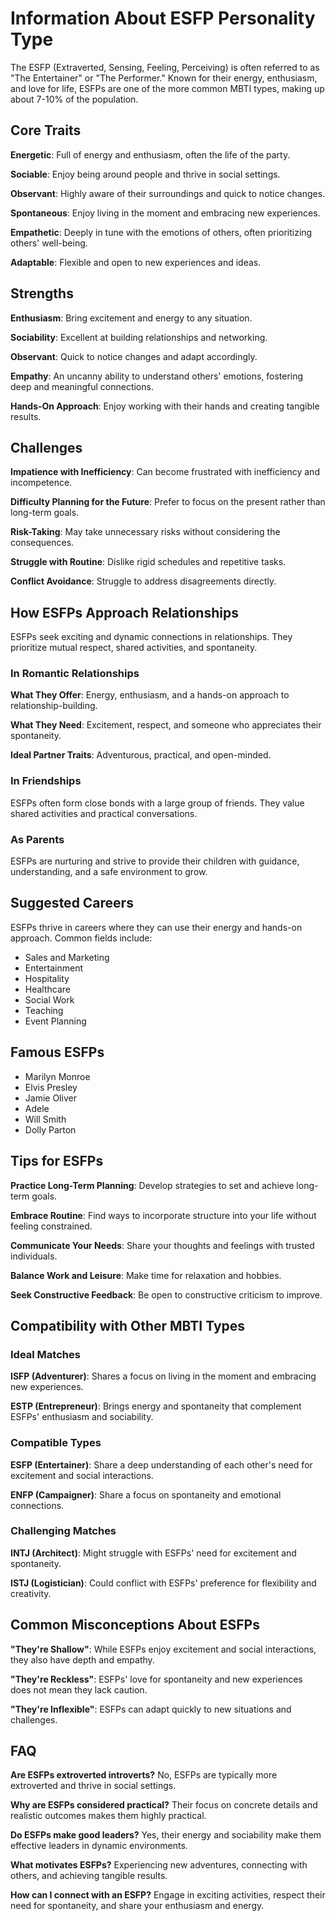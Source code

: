 # Information About ESFP Personality Type

The ESFP (Extraverted, Sensing, Feeling, Perceiving) is often referred to as "The Entertainer" or "The Performer." Known for their energy, enthusiasm, and love for life, ESFPs are one of the more common MBTI types, making up about 7-10% of the population.

## Core Traits

**Energetic**: Full of energy and enthusiasm, often the life of the party.

**Sociable**: Enjoy being around people and thrive in social settings.

**Observant**: Highly aware of their surroundings and quick to notice changes.

**Spontaneous**: Enjoy living in the moment and embracing new experiences.

**Empathetic**: Deeply in tune with the emotions of others, often prioritizing others' well-being.

**Adaptable**: Flexible and open to new experiences and ideas.

## Strengths

**Enthusiasm**: Bring excitement and energy to any situation.

**Sociability**: Excellent at building relationships and networking.

**Observant**: Quick to notice changes and adapt accordingly.

**Empathy**: An uncanny ability to understand others' emotions, fostering deep and meaningful connections.

**Hands-On Approach**: Enjoy working with their hands and creating tangible results.

## Challenges

**Impatience with Inefficiency**: Can become frustrated with inefficiency and incompetence.

**Difficulty Planning for the Future**: Prefer to focus on the present rather than long-term goals.

**Risk-Taking**: May take unnecessary risks without considering the consequences.

**Struggle with Routine**: Dislike rigid schedules and repetitive tasks.

**Conflict Avoidance**: Struggle to address disagreements directly.

## How ESFPs Approach Relationships

ESFPs seek exciting and dynamic connections in relationships. They prioritize mutual respect, shared activities, and spontaneity.

### In Romantic Relationships

**What They Offer**: Energy, enthusiasm, and a hands-on approach to relationship-building.

**What They Need**: Excitement, respect, and someone who appreciates their spontaneity.

**Ideal Partner Traits**: Adventurous, practical, and open-minded.

### In Friendships

ESFPs often form close bonds with a large group of friends. They value shared activities and practical conversations.

### As Parents

ESFPs are nurturing and strive to provide their children with guidance, understanding, and a safe environment to grow.

## Suggested Careers

ESFPs thrive in careers where they can use their energy and hands-on approach. Common fields include:

- Sales and Marketing
- Entertainment
- Hospitality
- Healthcare
- Social Work
- Teaching
- Event Planning

## Famous ESFPs

- Marilyn Monroe
- Elvis Presley
- Jamie Oliver
- Adele
- Will Smith
- Dolly Parton

## Tips for ESFPs

**Practice Long-Term Planning**: Develop strategies to set and achieve long-term goals.

**Embrace Routine**: Find ways to incorporate structure into your life without feeling constrained.

**Communicate Your Needs**: Share your thoughts and feelings with trusted individuals.

**Balance Work and Leisure**: Make time for relaxation and hobbies.

**Seek Constructive Feedback**: Be open to constructive criticism to improve.

## Compatibility with Other MBTI Types

### Ideal Matches

**ISFP (Adventurer)**: Shares a focus on living in the moment and embracing new experiences.

**ESTP (Entrepreneur)**: Brings energy and spontaneity that complement ESFPs' enthusiasm and sociability.

### Compatible Types

**ESFP (Entertainer)**: Share a deep understanding of each other's need for excitement and social interactions.

**ENFP (Campaigner)**: Share a focus on spontaneity and emotional connections.

### Challenging Matches

**INTJ (Architect)**: Might struggle with ESFPs' need for excitement and spontaneity.

**ISTJ (Logistician)**: Could conflict with ESFPs' preference for flexibility and creativity.

## Common Misconceptions About ESFPs

**"They're Shallow"**: While ESFPs enjoy excitement and social interactions, they also have depth and empathy.

**"They're Reckless"**: ESFPs' love for spontaneity and new experiences does not mean they lack caution.

**"They're Inflexible"**: ESFPs can adapt quickly to new situations and challenges.

## FAQ

**Are ESFPs extroverted introverts?**
No, ESFPs are typically more extroverted and thrive in social settings.

**Why are ESFPs considered practical?**
Their focus on concrete details and realistic outcomes makes them highly practical.

**Do ESFPs make good leaders?**
Yes, their energy and sociability make them effective leaders in dynamic environments.

**What motivates ESFPs?**
Experiencing new adventures, connecting with others, and achieving tangible results.

**How can I connect with an ESFP?**
Engage in exciting activities, respect their need for spontaneity, and share your enthusiasm and energy.
